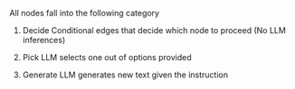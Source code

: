 All nodes fall into the following category

1. Decide
    Conditional edges that decide which node to proceed (No LLM inferences)

3. Pick
    LLM selects one out of options provided

4. Generate
    LLM generates new text given the instruction